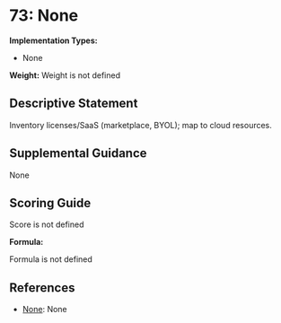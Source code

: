 # 73: None

**Implementation Types:**

- None

**Weight:** Weight is not defined

## Descriptive Statement

Inventory licenses/SaaS (marketplace, BYOL); map to cloud resources.

## Supplemental Guidance

None

## Scoring Guide

Score is not defined

**Formula:**

Formula is not defined

## References

- [None](None): None

